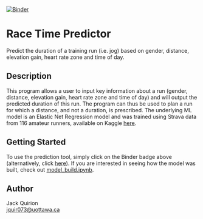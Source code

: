 [![Binder](https://mybinder.org/badge_logo.svg)](https://mybinder.org/v2/gh/jackkq/Race-Time-Predictor/HEAD?urlpath=voila%2Frender%2Fpredictor.ipynb)

# Race Time Predictor

Predict the duration of a training run (i.e. jog) based on gender, distance, elevation gain, heart rate zone and time of day.

## Description

This program allows a user to input key information about a run (gender, distance, elevation gain, heart rate zone and time of day) and will output the predicted duration of this run. The program can thus be used to plan a run for which a distance, and not a duration, is prescribed. The underlying ML model is an Elastic Net Regression model and was trained using Strava data from 116 amateur runners, available on Kaggle [here](https://www.kaggle.com/datasets/olegoaer/running-races-strava). 

## Getting Started

To use the prediction tool, simply click on the Binder badge above (alternatively, click [here](https://mybinder.org/v2/gh/jackkq/Race-Time-Predictor/HEAD?urlpath=voila%2Frender%2Fpredictor.ipynb)). If you are interested in seeing how the model was built, check out [model_build.ipynb](model_build/model_build.ipynb).

## Author

Jack Quirion\
<jquir073@uottawa.ca>
